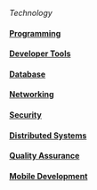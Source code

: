 _Technology_

#### [Programming](programming/programming.md)

#### [Developer Tools](developer-tools/developer-tools.md)

#### [Database](database/database.md)

#### [Networking](networking/networking.md)

#### [Security](security/security.md)

#### [Distributed Systems](distributed-systems/distributed-systems.md)

#### [Quality Assurance](quality-assurance/quality-assurance.md)

#### [Mobile Development](mobile-development/mobile-development.md)
